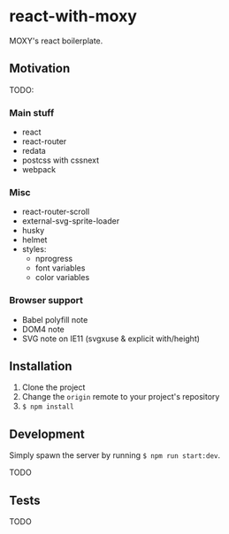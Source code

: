 # react-with-moxy

MOXY's react boilerplate.

## Motivation

TODO:

### Main stuff

- react
- react-router
- redata
- postcss with cssnext
- webpack


### Misc

- react-router-scroll
- external-svg-sprite-loader
- husky
- helmet
- styles:
    - nprogress
    - font variables
    - color variables

### Browser support

- Babel polyfill note
- DOM4 note
- SVG note on IE11 (svgxuse & explicit with/height)


## Installation

1. Clone the project
2. Change the `origin` remote to your project's repository
4. `$ npm install`


## Development

Simply spawn the server by running `$ npm run start:dev`.

TODO

## Tests

TODO
